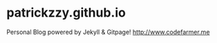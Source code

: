 patrickzzy.github.io
====================
Personal Blog powered by Jekyll & Gitpage! http://www.codefarmer.me
